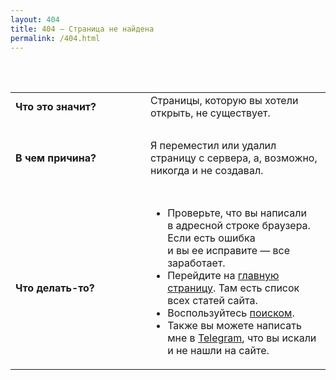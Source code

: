 ```yaml
---
layout: 404
title: 404 — Страница не найдена
permalink: /404.html
---
```


<br>
<br>
<table> 
	<tbody> 
		<tr> 
			<td style="width:200px"><strong>Что это значит?</strong></td>
			<td>Страницы, которую вы&nbsp;хотели открыть, не&nbsp;существует. </td>
 		</tr>
		<tr>
			<td><br/>
			</td>
			<td><br/>
			</td>
		</tr>
		<tr> 
			<td style="width:200px"><strong>В чем причина?</strong></td>
			<td>Я&nbsp;переместил или удалил страницу с&nbsp;сервера, а, возможно, никогда и&nbsp;не&nbsp;создавал.</td>
 		</tr>
		<tr>
			<td><br/>
			</td>
			<td><br/>
			</td>
		</tr>
		<tr> 
			<td style="width:200px"><br/>
				<strong>Что делать-то?</strong>
			</td>
			<td> 
				<p> </p>
				<ul> 
					<li>Проверьте, что вы&nbsp;написали в&nbsp;адресной строке браузера. Если есть ошибка и&nbsp;вы&nbsp;ее&nbsp;исправите&nbsp;— все заработает.</li>
					<li>Перейдите на <a href="/" >главную страницу</a>. Там есть список всех статей сайта. </li>
					<li>Воспользуйтесь <a href="/search/" >поиском</a>.  </li>
					<li>Также вы можете написать мне в&nbsp;<a target="_blank" href="https://t.me/dbartoshevich">Telegram</a>, что вы&nbsp;искали и&nbsp;не&nbsp;нашли на&nbsp;сайте. </li>
 				</ul>
 			</td>
 		</tr>
 	</tbody>
 </table>
